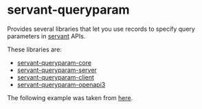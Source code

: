 # servant-queryparam

Provides several libraries that let you use records to specify query parameters in [servant](https://hackage.haskell.org/package/servant) APIs.

These libraries are:

- [servant-queryparam-core](https://github.com/deemp/servant-queryparam/blob/main/servant-queryparam-core)
- [servant-queryparam-server](https://github.com/deemp/servant-queryparam/blob/main/servant-queryparam-server)
- [servant-queryparam-client](https://github.com/deemp/servant-queryparam/blob/main/servant-queryparam-client)
- [servant-queryparam-openapi3](https://github.com/deemp/servant-queryparam/blob/main/servant-queryparam-openapi3)

The following example was taken from [here](https://github.com/deemp/servant-queryparam/tree/main/servant-queryparam-example).
